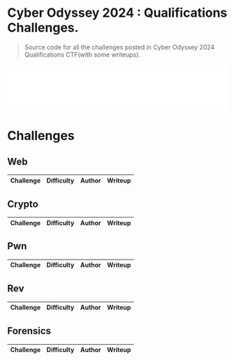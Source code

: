 # Cyber Odyssey 2024 : Qualifications Challenges.
> Source code for all the challenges posted in Cyber Odyssey 2024 Qualifications CTF(with some writeups).

<p align="center">
  <img src="img/cyberodyssey_logo.png"  width="650"/>
</p>

# Challenges

## Web

| Challenge | Difficulty | Author | Writeup |
| --------- | ---------- | ------ | ------- |

## Crypto

| Challenge | Difficulty | Author | Writeup |
| --------- | ---------- | ------ | ------- |

## Pwn

| Challenge | Difficulty | Author | Writeup |
| --------- | ---------- | ------ | ------- |

## Rev

| Challenge | Difficulty | Author | Writeup |
| --------- | ---------- | ------ | ------- |

## Forensics

| Challenge | Difficulty | Author | Writeup |
| --------- | ---------- | ------ | ------- |